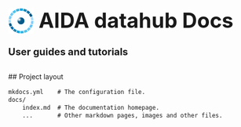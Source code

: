 <div style="margin-bottom: 2rem;">
    <img
      src="imgs/logos/AIDA-icon-6.png"
      alt="AIDA"
      style="
        float: left;
        height: 52px;
        width: auto;
        margin-right: 10px;
      "
    />
    <h1
      style="
        margin-top: 10px;
        line-height: 1.2;
        font-size: 42px;
      "
    >AIDA datahub Docs</h1>
    <h2
     style="
        margin: unset;
        line-height: 1;
        font-size: 20px;
      "
    >User guides and tutorials</h2>
</div>
## Project layout

    mkdocs.yml    # The configuration file.
    docs/
        index.md  # The documentation homepage.
        ...       # Other markdown pages, images and other files.
